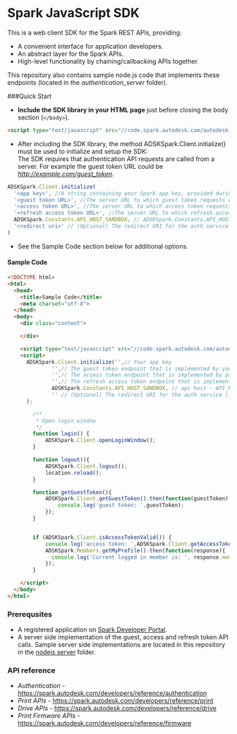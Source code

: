 # Spark JavaScript SDK

This is a web client SDK for the Spark REST APIs, providing:

* A convenient interface for application developers.
* An abstract layer for the Spark APIs.
* High-level functionality by chaining/callbacking APIs together.


This repository also contains sample node.js code that implements these endpoints (located in the <i>authentication_server</i> folder).


###Quick Start
* <b>Include the SDK library in your HTML page</b> just before closing the body section (`</body>`).

```HTML
<script type="text/javascript" src="//code.spark.autodesk.com/autodesk-spark-sdk-latest.min.js"></script>
```

* After including the SDK library, the method ADSKSpark.Client.initialize() must be used to initialize and setup the SDK:<br>
The SDK requires that authentication API requests are called from a server. For example the guest token URL could be <i>http://example.com/guest_token</i>.

```JavaScript
ADSKSpark.Client.initialize(
  '<app key>', //A string containing your Spark app key, provided during registration.
  '<guest token URL>', //The server URL to which guest token requests will be directed, for example http://example.com/guest_token. The SDK requires that authentication APIs are called from a server.
  '<access token URL>', //The server URL to which access token requests will be directed, for example http://example.com/access_token.
  '<refresh access token URL>', //The server URL to which refresh access token requests will be directed.
  ADSKSpark.Constants.API_HOST_SANDBOX, // ADSKSpark.Constants.API_HOST_SANDBOX or ADSKSpark.Constants.API_HOST_PRODUCTION - A constant specifying whether the SDK is running in sandbox or production.
  '<redirect uri>' // (Optional) The redirect URI for the auth service (i.e. http://example.com/callback), in cases where it is different than the one that was set for your app's Callback URL 
)
```

* See the Sample Code section below for additional options.

#### Sample Code

```HTML
<!DOCTYPE html>
<html>
  <head>
	<title>Sample Code</title>
	<meta charset="utf-8">
  </head>
  <body>
    <div class="content">

    </div>

    <script type="text/javascript" src="//code.spark.autodesk.com/autodesk-spark-sdk-latest.min.js"></script>
    <script>
      ADSKSpark.Client.initialize('',// Your app key
              '',// The guest token endpoint that is implemented by your server (i.e. http://example.com/guest_token)
              '',// The access token endpoint that is implemented by your server (i.e. http://example.com/access_token)
              '',// The refresh access token endpoint that is implemented by your server (i.e. http://example.com/refresh_token)
              ADSKSpark.Constants.API_HOST_SANDBOX, // api host - API_HOST_PRODUCTION or API_HOST_SANDBOX
              '' // (Optional) The redirect URI for the auth service (i.e. http://example.com/callback), in cases where it is different than the one that was set for your app's Callback URL 
      );

      	/**
      	 * Open login window
      	 */
      	function login() {
      		ADSKSpark.Client.openLoginWindow();
      	}

      	function logout(){
      		ADSKSpark.Client.logout();
      		location.reload();
      	}

      	function getGuestToken(){
      		ADSKSpark.Client.getGuestToken().then(function(guestToken) {
      			console.log('guest token: ',guestToken);
      		});
      	}


      	if (ADSKSpark.Client.isAccessTokenValid()) {
      		console.log('access token: ',ADSKSpark.Client.getAccessToken());
            ADSKSpark.Members.getMyProfile().then(function(response){
              console.log('Current logged in member is: ', response.member);
            });
      	}

    </script>
  </body>
</html>
```

### Prerequsites
* A registered application on [Spark Developer Portal](https://spark.autodesk.com/developers/).
* A server side implementation of the guest, access and refresh token API calls. Sample server side implementations are located in this repository in the [nodejs server](https://github.com/spark3dp/spark-js-sdk/tree/master/authentication_server/nodejs) folder.

### API reference

* <i>Authentication</i> - https://spark.autodesk.com/developers/reference/authentication
* <i>Print APIs</i> - https://spark.autodesk.com/developers/reference/print
* <i>Drive APIs</i> - https://spark.autodesk.com/developers/reference/drive
* <i>Print Firmware APIs</i> - https://spark.autodesk.com/developers/reference/firmware
